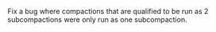 Fix a bug where compactions that are qualified to be run as 2 subcompactions were only run as one subcompaction. 